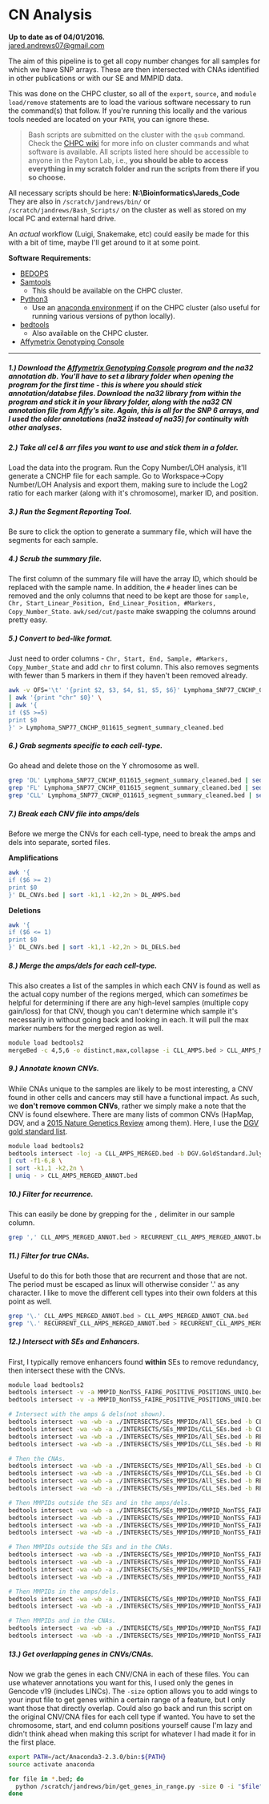 # CN Analysis 

**Up to date as of 04/01/2016.**  
jared.andrews07@gmail.com

The aim of this pipeline is to get all copy number changes for all samples for which we have SNP arrays. These are then intersected with CNAs identified in other publications or with our SE and MMPID data.

This was done on the CHPC cluster, so all of the `export`, `source`, and `module load/remove` statements are to load the various software necessary to run the command(s) that follow. If you're running this locally and the various tools needed are located on your `PATH`, you can ignore these.

> Bash scripts are submitted on the cluster with the `qsub` command. Check the [CHPC wiki](http://mgt2.chpc.wustl.edu/wiki119/index.php/Main_Page) for more info on cluster commands and what software is available. All scripts listed here should be accessible to anyone in the Payton Lab, i.e., **you should be able to access everything in my scratch folder and run the scripts from there if you so choose.**

All necessary scripts should be here: **N:\Bioinformatics\Jareds_Code**  
They are also in `/scratch/jandrews/bin/` or `/scratch/jandrews/Bash_Scripts/` on the cluster as well as stored on my local PC and external hard drive.  

An _actual_ workflow (Luigi, Snakemake, etc) could easily be made for this with a bit of time, maybe I'll get around to it at some point.

**Software Requirements:**
- [BEDOPS](http://bedops.readthedocs.org/en/latest/index.html)
- [Samtools](http://www.htslib.org/)  
  - This should be available on the CHPC cluster.
- [Python3](https://www.python.org/downloads/)
  - Use an [anaconda environment](http://mgt2.chpc.wustl.edu/wiki119/index.php/Python#Anaconda_Python) if on the CHPC cluster (also useful for running various versions of python locally).  
- [bedtools](http://bedtools.readthedocs.org/en/latest/)
  - Also available on the CHPC cluster.
- [Affymetrix Genotyping Console](http://www.affymetrix.com/estore/browse/level_seven_software_products_only.jsp?productId=131535#1_1)

---

##### 1.) Download the [Affymetrix Genotyping Console](http://www.affymetrix.com/estore/browse/level_seven_software_products_only.jsp?productId=131535#1_1) program and the na32 annotation db. You'll have to set a library folder when opening the program for the first time - this is where you should stick annotation/databse files. Download the na32 library from within the program and stick it in your library folder, along with the na32 CN annotation file from Affy's site. Again, this is all for the **SNP 6 arrays**, and I used the older annotations (na32 instead of na35) for continuity with other analyses. 


##### 2.) Take all cel & arr files you want to use and stick them in a folder. 
Load the data into the program. Run the Copy Number/LOH analysis, it'll generate a CNCHP file for each sample. Go to Workspace->Copy Number/LOH Analysis and export them, making sure to include the Log2 ratio for each marker (along with it's chromosome), marker ID, and position.


##### 3.) Run the Segment Reporting Tool. 
Be sure to click the option to generate a summary file, which will have the segments for each sample. 


##### 4.) Scrub the summary file.
The first column of the summary file will have the array ID, which should be replaced with the sample name. In addition, the `#` header lines can be removed and the only columns that need to be kept are those for `sample, Chr, Start_Linear_Position, End_Linear_Position, #Markers, Copy_Number_State`. `awk/sed/cut/paste` make swapping the columns around pretty easy.

##### 5.) Convert to bed-like format.
Just need to order columns - `Chr, Start, End, Sample, #Markers, Copy_Number_State` and add `chr` to first column. This also removes segments with fewer than 5 markers in them if they haven't been removed already.

```Bash
awk -v OFS='\t' '{print $2, $3, $4, $1, $5, $6}' Lymphoma_SNP77_CNCHP_011615_segment_summary_cleaned.txt \
| awk '{print "chr" $0}' \
| awk '{
if ($5 >=5) 
print $0
}' > Lymphoma_SNP77_CNCHP_011615_segment_summary_cleaned.bed
```

##### 6.) Grab segments specific to each cell-type.
Go ahead and delete those on the Y chromosome as well.
```Bash
grep 'DL' Lymphoma_SNP77_CNCHP_011615_segment_summary_cleaned.bed | sed '/chrY/d' > DL_CNVs.bed
grep 'FL' Lymphoma_SNP77_CNCHP_011615_segment_summary_cleaned.bed | sed '/chrY/d' > FL_CNVs.bed
grep 'CLL' Lymphoma_SNP77_CNCHP_011615_segment_summary_cleaned.bed | sed '/chrY/d' > CLL_CNVs.bed
```

##### 7.) Break each CNV file into amps/dels
Before we merge the CNVs for each cell-type, need to break the amps and dels into separate, sorted files.

**Amplifications**
```Bash
awk '{
if ($6 >= 2)
print $0
}' DL_CNVs.bed | sort -k1,1 -k2,2n > DL_AMPS.bed
```

**Deletions**
```Bash
awk '{
if ($6 <= 1)
print $0
}' DL_CNVs.bed | sort -k1,1 -k2,2n > DL_DELS.bed
```

##### 8.) Merge the amps/dels for each cell-type.
This also creates a list of the samples in which each CNV is found as well as the actual copy number of the regions merged, which can *sometimes* be helpful for determining if there are any high-level samples (multiple copy gain/loss) for that CNV, though you can't determine which sample it's necessarily in without going back and looking in each. It will pull the max marker numbers for the merged region as well.

```Bash
module load bedtools2
mergeBed -c 4,5,6 -o distinct,max,collapse -i CLL_AMPS.bed > CLL_AMPS_MERGED.bed
```

##### 9.) Annotate known CNVs.
While CNAs unique to the samples are likely to be most interesting, a CNV found in other cells and cancers may still have a functional impact. As such, we **don't remove common CNVs**, rather we simply make a note that the CNV is found elsewhere. There are many lists of common CNVs (HapMap, DGV, and a [2015 Nature Genetics Review](http://www.nature.com/nrg/journal/v16/n3/full/nrg3871.html) among them). Here, I use the [DGV gold standard list](http://dgv.tcag.ca/dgv/app/downloads?ref=). 


```Bash
module load bedtools2
bedtools intersect -loj -a CLL_AMPS_MERGED.bed -b DGV.GoldStandard.July2015.hg19.gff3 \
| cut -f1-6,8 \
| sort -k1,1 -k2,2n \
| uniq - > CLL_AMPS_MERGED_ANNOT.bed
```

##### 10.) Filter for recurrence.
This can easily be done by grepping for the `,` delimiter in our sample column.

```Bash
grep ',' CLL_AMPS_MERGED_ANNOT.bed > RECURRENT_CLL_AMPS_MERGED_ANNOT.bed
```

##### 11.) Filter for true CNAs.
Useful to do this for both those that are recurrent and those that are not. The period must be escaped as linux will otherwise consider '.' as any character. I like to move the different cell types into their own folders at this point as well.

```Bash
grep '\.' CLL_AMPS_MERGED_ANNOT.bed > CLL_AMPS_MERGED_ANNOT_CNA.bed
grep '\.' RECURRENT_CLL_AMPS_MERGED_ANNOT.bed > RECURRENT_CLL_AMPS_MERGED_ANNOT_CNA.bed
```


##### 12.) Intersect with SEs and Enhancers.
First, I typically remove enhancers found **within** SEs to remove redundancy, then intersect these with the CNVs.

```Bash
module load bedtools2
bedtools intersect -v -a MMPID_NonTSS_FAIRE_POSITIVE_POSITIONS_UNIQ.bed -b All_SEs.bed > MMPID_NonTSS_FAIREPOS_OUTSIDE_ALL_SEs.bed
bedtools intersect -v -a MMPID_NonTSS_FAIRE_POSITIVE_POSITIONS_UNIQ.bed -b CLL_SEs.bed > MMPID_NonTSS_FAIREPOS_OUTSIDE_CLL_SEs.bed

# Intersect with the amps & dels(not shown).
bedtools intersect -wa -wb -a ./INTERSECTS/SEs_MMPIDs/All_SEs.bed -b CLL_AMPS_MERGED_ANNOT.bed > ./INTERSECTS/ALL_SEs_IN_CLL_AMPS.bed
bedtools intersect -wa -wb -a ./INTERSECTS/SEs_MMPIDs/CLL_SEs.bed -b CLL_AMPS_MERGED_ANNOT.bed > ./INTERSECTS/CLL_SEs_IN_CLL_AMPS.bed
bedtools intersect -wa -wb -a ./INTERSECTS/SEs_MMPIDs/All_SEs.bed -b RECURRENT_CLL_AMPS_MERGED_ANNOT.bed > ./INTERSECTS/ALL_SEs_IN_RECURRENT_CLL_AMPS.bed
bedtools intersect -wa -wb -a ./INTERSECTS/SEs_MMPIDs/CLL_SEs.bed -b RECURRENT_CLL_AMPS_MERGED_ANNOT.bed > ./INTERSECTS/CLL_SEs_IN_RECURRENT_CLL_AMPS.bed

# Then the CNAs.
bedtools intersect -wa -wb -a ./INTERSECTS/SEs_MMPIDs/All_SEs.bed -b CLL_AMPS_MERGED_ANNOT_CNA.bed > ./INTERSECTS/ALL_SEs_IN_CLL_AMPS_CNA.bed
bedtools intersect -wa -wb -a ./INTERSECTS/SEs_MMPIDs/CLL_SEs.bed -b CLL_AMPS_MERGED_ANNOT_CNA.bed > ./INTERSECTS/CLL_SEs_IN_CLL_AMPS_CNA.bed
bedtools intersect -wa -wb -a ./INTERSECTS/SEs_MMPIDs/All_SEs.bed -b RECURRENT_CLL_AMPS_MERGED_ANNOT_CNA.bed > ./INTERSECTS/ALL_SEs_IN_RECURRENT_CLL_AMPS_CNA.bed
bedtools intersect -wa -wb -a ./INTERSECTS/SEs_MMPIDs/CLL_SEs.bed -b RECURRENT_CLL_AMPS_MERGED_ANNOT_CNA.bed > ./INTERSECTS/CLL_SEs_IN_RECURRENT_CLL_AMPS_CNA.bed

# Then MMPIDs outside the SEs and in the amps/dels.
bedtools intersect -wa -wb -a ./INTERSECTS/SEs_MMPIDs/MMPID_NonTSS_FAIREPOS_OUTSIDE_ALL_SEs.bed -b CLL_AMPS_MERGED_ANNOT.bed > ./INTERSECTS/MMPIDs_OUTSIDE_ALL_SEs_IN_CLL_AMPS.bed
bedtools intersect -wa -wb -a ./INTERSECTS/SEs_MMPIDs/MMPID_NonTSS_FAIREPOS_OUTSIDE_CLL_SEs.bed -b CLL_AMPS_MERGED_ANNOT.bed > ./INTERSECTS/MMPIDs_OUTSIDE_CLL_SEs_IN_CLL_AMPS.bed
bedtools intersect -wa -wb -a ./INTERSECTS/SEs_MMPIDs/MMPID_NonTSS_FAIREPOS_OUTSIDE_ALL_SEs.bed -b RECURRENT_CLL_AMPS_MERGED_ANNOT.bed > ./INTERSECTS/MMPIDs_OUTSIDE_ALL_SEs_IN_RECURRENT_CLL_AMPS.bed
bedtools intersect -wa -wb -a ./INTERSECTS/SEs_MMPIDs/MMPID_NonTSS_FAIREPOS_OUTSIDE_CLL_SEs.bed -b RECURRENT_CLL_AMPS_MERGED_ANNOT.bed > ./INTERSECTS/MMPIDs_OUTSIDE_CLL_SEs_IN_RECURRENT_CLL_AMPS.bed

# Then MMPIDs outside the SEs and in the CNAs.
bedtools intersect -wa -wb -a ./INTERSECTS/SEs_MMPIDs/MMPID_NonTSS_FAIREPOS_OUTSIDE_ALL_SEs.bed -b CLL_AMPS_MERGED_ANNOT_CNA.bed > ./INTERSECTS/MMPIDs_OUTSIDE_ALL_SEs_IN_CLL_AMPS_CNA.bed
bedtools intersect -wa -wb -a ./INTERSECTS/SEs_MMPIDs/MMPID_NonTSS_FAIREPOS_OUTSIDE_CLL_SEs.bed -b CLL_AMPS_MERGED_ANNOT_CNA.bed > ./INTERSECTS/MMPIDs_OUTSIDE_CLL_SEs_IN_CLL_AMPS_CNA.bed
bedtools intersect -wa -wb -a ./INTERSECTS/SEs_MMPIDs/MMPID_NonTSS_FAIREPOS_OUTSIDE_ALL_SEs.bed -b RECURRENT_CLL_AMPS_MERGED_ANNOT_CNA.bed > ./INTERSECTS/MMPIDs_OUTSIDE_ALL_SEs_IN_RECURRENT_CLL_AMPS_CNA.bed
bedtools intersect -wa -wb -a ./INTERSECTS/SEs_MMPIDs/MMPID_NonTSS_FAIREPOS_OUTSIDE_CLL_SEs.bed -b RECURRENT_CLL_AMPS_MERGED_ANNOT_CNA.bed > ./INTERSECTS/MMPIDs_OUTSIDE_CLL_SEs_IN_RECURRENT_CLL_AMPS_CNA.bed

# Then MMPIDs in the amps/dels.
bedtools intersect -wa -wb -a ./INTERSECTS/SEs_MMPIDs/MMPID_NonTSS_FAIRE_POSITIVE_POSITIONS_UNIQ.bed -b CLL_AMPS_MERGED_ANNOT.bed > ./INTERSECTS/MMPIDs_IN_CLL_AMPS.bed
bedtools intersect -wa -wb -a ./INTERSECTS/SEs_MMPIDs/MMPID_NonTSS_FAIRE_POSITIVE_POSITIONS_UNIQ.bed -b RECURRENT_CLL_AMPS_MERGED_ANNOT.bed > ./INTERSECTS/MMPIDs_IN_RECURRENT_CLL_AMPS.bed

# Then MMPIDs and in the CNAs.
bedtools intersect -wa -wb -a ./INTERSECTS/SEs_MMPIDs/MMPID_NonTSS_FAIRE_POSITIVE_POSITIONS_UNIQ.bed -b CLL_AMPS_MERGED_ANNOT_CNA.bed > ./INTERSECTS/MMPIDs_IN_CLL_AMPS_CNA.bed
bedtools intersect -wa -wb -a ./INTERSECTS/SEs_MMPIDs/MMPID_NonTSS_FAIRE_POSITIVE_POSITIONS_UNIQ.bed -b RECURRENT_CLL_AMPS_MERGED_ANNOT_CNA.bed > ./INTERSECTS/MMPIDs_IN_RECURRENT_CLL_AMPS_CNA.bed
```

##### 13.) Get overlapping genes in CNVs/CNAs.
Now we grab the genes in each CNV/CNA in each of these files. You can use whatever annotations you want for this, I used only the genes in Gencode v19 (includes LINCs). The `-size` option allows you to add wings to your input file to get genes within a certain range of a feature, but I only want those that directly overlap. Could also go back and run this script on the original CNV/CNA files for each cell type if wanted. You have to set the chromosome, start, and end column positions yourself cause I'm lazy and didn't think ahead when making this script for whatever I had made it for in the first place. 

```Bash
export PATH=/act/Anaconda3-2.3.0/bin:${PATH}
source activate anaconda

for file in *.bed; do
  python /scratch/jandrews/bin/get_genes_in_range.py -size 0 -i "$file" -g /scratch/jandrews/Ref/gencode.v19.annotation_sorted_genes_only.bed -o ${file%.*}_GENES.bed
done
```
